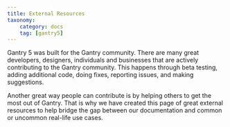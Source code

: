 ```yaml
---
title: External Resources
taxonomy:
    category: docs
    tag: [gantry5]
---
```


Gantry 5 was built for the Gantry community. There are many great developers, designers, individuals and businesses that are actively contributing to the Gantry community. This happens through beta testing, adding additional code, doing fixes, reporting issues, and making suggestions.

Another great way people can contribute is by helping others to get the most out of Gantry. That is why we have created this page of great external resources to help bridge the gap between our documentation and common or uncommon real-life use cases.

